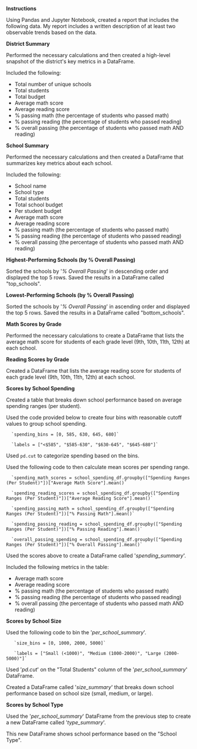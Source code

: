 **Instructions**

Using Pandas and Jupyter Notebook, created a report that includes the following data. My report includes a written description of at least two observable trends based on the data.


**District Summary**

Performed the necessary calculations and then created a high-level snapshot of the district's key metrics in a DataFrame.

Included the following:
- Total number of unique schools
- Total students
- Total budget
- Average math score
- Average reading score
- % passing math (the percentage of students who passed math)
- % passing reading (the percentage of students who passed reading)
- % overall passing (the percentage of students who passed math AND reading)


**School Summary**

Performed the necessary calculations and then created a DataFrame that summarizes key metrics about each school.

Included the following:
- School name
- School type
- Total students
- Total school budget
- Per student budget
- Average math score
- Average reading score
- % passing math (the percentage of students who passed math)
- % passing reading (the percentage of students who passed reading)
- % overall passing (the percentage of students who passed math AND reading)


**Highest-Performing Schools (by % Overall Passing)**

Sorted the schools by '*% Overall Passing*' in descending order and displayed the top 5 rows.
Saved the results in a DataFrame called "top_schools".


**Lowest-Performing Schools (by % Overall Passing)**

Sorted the schools by '*% Overall Passing*' in ascending order and displayed the top 5 rows.
Saved the results in a DataFrame called "bottom_schools".


**Math Scores by Grade**

Performed the necessary calculations to create a DataFrame that lists the average math score for students of each grade level (9th, 10th, 11th, 12th) at each school.


**Reading Scores by Grade**

Created a DataFrame that lists the average reading score for students of each grade level (9th, 10th, 11th, 12th) at each school.

**Scores by School Spending**

Created a table that breaks down school performance based on average spending ranges (per student).

Used the code provided below to create four bins with reasonable cutoff values to group school spending.

      `spending_bins = [0, 585, 630, 645, 680]`
      
      `labels = ["<$585", "$585-630", "$630-645", "$645-680"]`

Used `pd.cut` to categorize spending based on the bins.

Used the following code to then calculate mean scores per spending range.

      `spending_math_scores = school_spending_df.groupby(["Spending Ranges (Per Student)"])["Average Math Score"].mean()`
      
      `spending_reading_scores = school_spending_df.groupby(["Spending Ranges (Per Student)"])["Average Reading Score"].mean()`
      
      `spending_passing_math = school_spending_df.groupby(["Spending Ranges (Per Student)"])["% Passing Math"].mean()`
      
      `spending_passing_reading = school_spending_df.groupby(["Spending Ranges (Per Student)"])["% Passing Reading"].mean()`
      
      `overall_passing_spending = school_spending_df.groupby(["Spending Ranges (Per Student)"])["% Overall Passing"].mean()`

Used the scores above to create a DataFrame called '*spending_summary*'.

Included the following metrics in the table:
- Average math score
- Average reading score
- % passing math (the percentage of students who passed math)
- % passing reading (the percentage of students who passed reading)
- % overall passing (the percentage of students who passed math AND reading)


**Scores by School Size**

Used the following code to bin the '*per_school_summary*'.

       `size_bins = [0, 1000, 2000, 5000]`
       
       `labels = ["Small (<1000)", "Medium (1000-2000)", "Large (2000-5000)"]`

Used '*pd.cut*' on the "Total Students" column of the '*per_school_summary*' DataFrame.

Created a DataFrame called '*size_summary*' that breaks down school performance based on school size (small, medium, or large).


**Scores by School Type**

Used the '*per_school_summary*' DataFrame from the previous step to create a new DataFrame called '*type_summary*'.

This new DataFrame shows school performance based on the "School Type".
